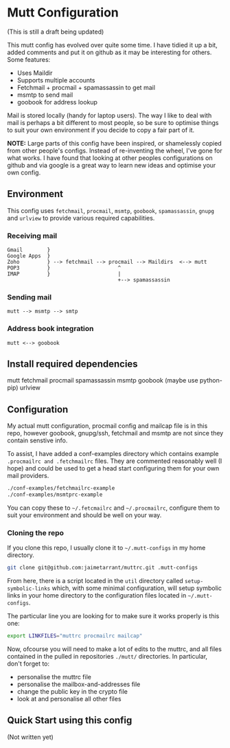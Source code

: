 # Mutt Configuration

(This is still a draft being updated)

This mutt config has evolved over quite some time. I have tidied it up a bit,
added comments and put it on github as it may be interesting for others. Some
features:

 - Uses Maildir
 - Supports multiple accounts
 - Fetchmail + procmail + spamassassin to get mail
 - msmtp to send mail
 - goobook for address lookup

Mail is stored locally (handy for laptop users). The way I like to deal with
mail is perhaps a bit different to most people, so be sure to optimise things
to suit your own environment if you decide to copy a fair part of it.

**NOTE:** Large parts of this config have been inspired, or shamelessly copied
from other people's configs. Instead of re-inventing the wheel, I've gone for
what works. I have found that looking at other peoples configurations on
github and via google is a great way to learn new ideas and optimise your
own config.

## Environment

This config uses `fetchmail`, `procmail`, `msmtp`, `goobook`, `spamassassin`,
`gnupg` and `urlview` to provide various required capabilities.

### Receiving mail

```
Gmail        }
Google Apps  }
Zoho         } --> fetchmail --> procmail --> Maildirs  <--> mutt
POP3         }                      ^
IMAP         }                      |
                                    +--> spamassassin
```

### Sending mail

```
mutt --> msmtp --> smtp
```

### Address book integration

```
mutt <--> goobook
```

## Install required dependencies

mutt
fetchmail
procmail
spamassassin
msmtp
goobook         (maybe use python-pip)
urlview

## Configuration

My actual mutt configuration, procmail config and mailcap file is in this
repo, however goobook, gnupg/ssh, fetchmail and msmtp are not since they
contain senstive info.

To assist, I have added a conf-examples directory which contains example
`.procmailrc and .fetchmailrc` files. They are commented reasonably well (I
hope) and could be used to get a head start configuring them for your own mail
providers.

```bash
./conf-examples/fetchmailrc-example
./conf-examples/msmtprc-example

```
You can copy these to `~/.fetcmailrc` and `~/.procmailrc`, configure them to
suit your environment and should be well on your way.

### Cloning the repo

If you clone this repo, I usually clone it to `~/.mutt-configs` in my home
directory.

```bash
git clone git@github.com:jaimetarrant/muttrc.git .mutt-configs
```

From here, there is a script located in the `util` directory called
`setup-symbolic-links` which, with some minimal configuration, will setup
symbolic links in your home directory to the configuration files located in
`~/.mutt-configs`.

The particular line you are looking for to make sure it works properly is
this one:

```bash
export LINKFILES="muttrc procmailrc mailcap"
```

Now, ofcourse you will need to make a lot of edits to the muttrc, and all
files contained in the pulled in repositories `./mutt/` directories. In
particular, don't forget to:

 - personalise the muttrc file
 - personalise the mailbox-and-addresses file
 - change the public key in the crypto file
 - look at and personalise all other files

## Quick Start using this config

(Not written yet)






